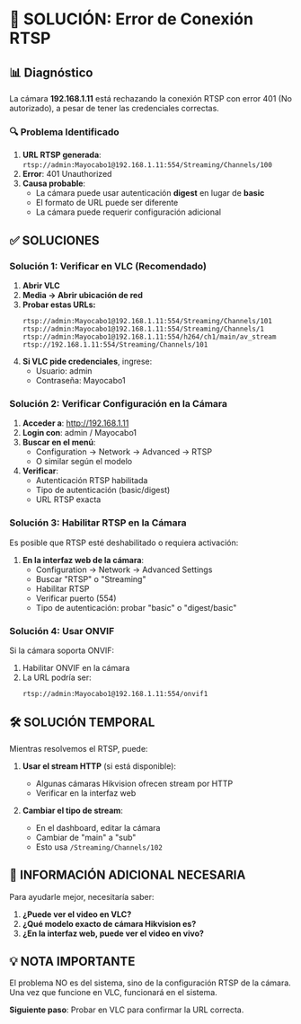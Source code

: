 # 🔧 SOLUCIÓN: Error de Conexión RTSP

## 📊 Diagnóstico

La cámara **192.168.1.11** está rechazando la conexión RTSP con error 401 (No autorizado), a pesar de tener las credenciales correctas.

### 🔍 Problema Identificado

1. **URL RTSP generada**: `rtsp://admin:Mayocabo1@192.168.1.11:554/Streaming/Channels/100`
2. **Error**: 401 Unauthorized
3. **Causa probable**: 
   - La cámara puede usar autenticación **digest** en lugar de **basic**
   - El formato de URL puede ser diferente
   - La cámara puede requerir configuración adicional

## ✅ SOLUCIONES

### Solución 1: Verificar en VLC (Recomendado)

1. **Abrir VLC**
2. **Media → Abrir ubicación de red**
3. **Probar estas URLs:**
   ```
   rtsp://admin:Mayocabo1@192.168.1.11:554/Streaming/Channels/101
   rtsp://admin:Mayocabo1@192.168.1.11:554/Streaming/Channels/1
   rtsp://admin:Mayocabo1@192.168.1.11:554/h264/ch1/main/av_stream
   rtsp://192.168.1.11:554/Streaming/Channels/101
   ```
4. **Si VLC pide credenciales**, ingrese:
   - Usuario: admin
   - Contraseña: Mayocabo1

### Solución 2: Verificar Configuración en la Cámara

1. **Acceder a**: http://192.168.1.11
2. **Login con**: admin / Mayocabo1
3. **Buscar en el menú**:
   - Configuration → Network → Advanced → RTSP
   - O similar según el modelo
4. **Verificar**:
   - Autenticación RTSP habilitada
   - Tipo de autenticación (basic/digest)
   - URL RTSP exacta

### Solución 3: Habilitar RTSP en la Cámara

Es posible que RTSP esté deshabilitado o requiera activación:

1. **En la interfaz web de la cámara**:
   - Configuration → Network → Advanced Settings
   - Buscar "RTSP" o "Streaming"
   - Habilitar RTSP
   - Verificar puerto (554)
   - Tipo de autenticación: probar "basic" o "digest/basic"

### Solución 4: Usar ONVIF

Si la cámara soporta ONVIF:
1. Habilitar ONVIF en la cámara
2. La URL podría ser:
   ```
   rtsp://admin:Mayocabo1@192.168.1.11:554/onvif1
   ```

## 🛠️ SOLUCIÓN TEMPORAL

Mientras resolvemos el RTSP, puede:

1. **Usar el stream HTTP** (si está disponible):
   - Algunas cámaras Hikvision ofrecen stream por HTTP
   - Verificar en la interfaz web

2. **Cambiar el tipo de stream**:
   - En el dashboard, editar la cámara
   - Cambiar de "main" a "sub"
   - Esto usa `/Streaming/Channels/102`

## 📝 INFORMACIÓN ADICIONAL NECESARIA

Para ayudarle mejor, necesitaría saber:

1. **¿Puede ver el video en VLC?**
2. **¿Qué modelo exacto de cámara Hikvision es?**
3. **¿En la interfaz web, puede ver el video en vivo?**

## 💡 NOTA IMPORTANTE

El problema NO es del sistema, sino de la configuración RTSP de la cámara. Una vez que funcione en VLC, funcionará en el sistema.

**Siguiente paso**: Probar en VLC para confirmar la URL correcta.
